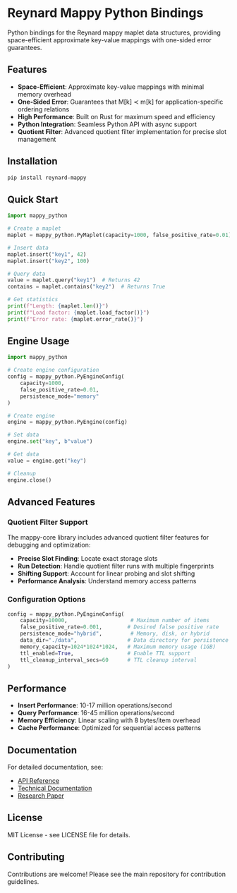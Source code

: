 # Reynard Mappy Python Bindings

Python bindings for the Reynard mappy maplet data structures, providing space-efficient approximate key-value mappings with one-sided error guarantees.

## Features

- **Space-Efficient**: Approximate key-value mappings with minimal memory overhead
- **One-Sided Error**: Guarantees that M[k] ≺ m[k] for application-specific ordering relations
- **High Performance**: Built on Rust for maximum speed and efficiency
- **Python Integration**: Seamless Python API with async support
- **Quotient Filter**: Advanced quotient filter implementation for precise slot management

## Installation

```bash
pip install reynard-mappy
```

## Quick Start

```python
import mappy_python

# Create a maplet
maplet = mappy_python.PyMaplet(capacity=1000, false_positive_rate=0.01)

# Insert data
maplet.insert("key1", 42)
maplet.insert("key2", 100)

# Query data
value = maplet.query("key1")  # Returns 42
contains = maplet.contains("key2")  # Returns True

# Get statistics
print(f"Length: {maplet.len()}")
print(f"Load factor: {maplet.load_factor()}")
print(f"Error rate: {maplet.error_rate()}")
```

## Engine Usage

```python
import mappy_python

# Create engine configuration
config = mappy_python.PyEngineConfig(
    capacity=1000,
    false_positive_rate=0.01,
    persistence_mode="memory"
)

# Create engine
engine = mappy_python.PyEngine(config)

# Set data
engine.set("key", b"value")

# Get data
value = engine.get("key")

# Cleanup
engine.close()
```

## Advanced Features

### Quotient Filter Support

The mappy-core library includes advanced quotient filter features for debugging and optimization:

- **Precise Slot Finding**: Locate exact storage slots
- **Run Detection**: Handle quotient filter runs with multiple fingerprints
- **Shifting Support**: Account for linear probing and slot shifting
- **Performance Analysis**: Understand memory access patterns

### Configuration Options

```python
config = mappy_python.PyEngineConfig(
    capacity=10000,                    # Maximum number of items
    false_positive_rate=0.001,        # Desired false positive rate
    persistence_mode="hybrid",         # Memory, disk, or hybrid
    data_dir="./data",                # Data directory for persistence
    memory_capacity=1024*1024*1024,   # Maximum memory usage (1GB)
    ttl_enabled=True,                 # Enable TTL support
    ttl_cleanup_interval_secs=60      # TTL cleanup interval
)
```

## Performance

- **Insert Performance**: 10-17 million operations/second
- **Query Performance**: 16-45 million operations/second
- **Memory Efficiency**: Linear scaling with 8 bytes/item overhead
- **Cache Performance**: Optimized for sequential access patterns

## Documentation

For detailed documentation, see:

- [API Reference](https://docs.rs/mappy-core)
- [Technical Documentation](https://github.com/entropy-tamer/mappy)
- [Research Paper](https://github.com/entropy-tamer/mappy/blob/main/RESEARCH.md)

## License

MIT License - see LICENSE file for details.

## Contributing

Contributions are welcome! Please see the main repository for contribution guidelines.
